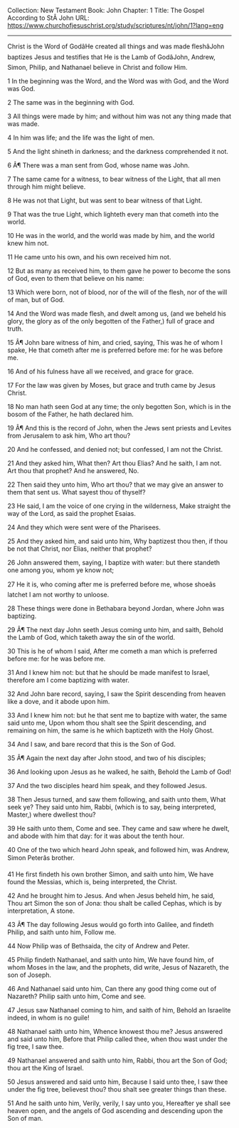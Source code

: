 Collection: New Testament
Book: John
Chapter: 1
Title: The Gospel According to StÂ John
URL: https://www.churchofjesuschrist.org/study/scriptures/nt/john/1?lang=eng

---

Christ is the Word of GodâHe created all things and was made fleshâJohn baptizes Jesus and testifies that He is the Lamb of GodâJohn, Andrew, Simon, Philip, and Nathanael believe in Christ and follow Him.

1 In the beginning was the Word, and the Word was with God, and the Word was God.

2 The same was in the beginning with God.

3 All things were made by him; and without him was not any thing made that was made.

4 In him was life; and the life was the light of men.

5 And the light shineth in darkness; and the darkness comprehended it not.

6 Â¶ There was a man sent from God, whose name was John.

7 The same came for a witness, to bear witness of the Light, that all men through him might believe.

8 He was not that Light, but was sent to bear witness of that Light.

9 That was the true Light, which lighteth every man that cometh into the world.

10 He was in the world, and the world was made by him, and the world knew him not.

11 He came unto his own, and his own received him not.

12 But as many as received him, to them gave he power to become the sons of God, even to them that believe on his name:

13 Which were born, not of blood, nor of the will of the flesh, nor of the will of man, but of God.

14 And the Word was made flesh, and dwelt among us, (and we beheld his glory, the glory as of the only begotten of the Father,) full of grace and truth.

15 Â¶ John bare witness of him, and cried, saying, This was he of whom I spake, He that cometh after me is preferred before me: for he was before me.

16 And of his fulness have all we received, and grace for grace.

17 For the law was given by Moses, but grace and truth came by Jesus Christ.

18 No man hath seen God at any time; the only begotten Son, which is in the bosom of the Father, he hath declared him.

19 Â¶ And this is the record of John, when the Jews sent priests and Levites from Jerusalem to ask him, Who art thou?

20 And he confessed, and denied not; but confessed, I am not the Christ.

21 And they asked him, What then? Art thou Elias? And he saith, I am not. Art thou that prophet? And he answered, No.

22 Then said they unto him, Who art thou? that we may give an answer to them that sent us. What sayest thou of thyself?

23 He said, I am the voice of one crying in the wilderness, Make straight the way of the Lord, as said the prophet Esaias.

24 And they which were sent were of the Pharisees.

25 And they asked him, and said unto him, Why baptizest thou then, if thou be not that Christ, nor Elias, neither that prophet?

26 John answered them, saying, I baptize with water: but there standeth one among you, whom ye know not;

27 He it is, who coming after me is preferred before me, whose shoeâs latchet I am not worthy to unloose.

28 These things were done in Bethabara beyond Jordan, where John was baptizing.

29 Â¶ The next day John seeth Jesus coming unto him, and saith, Behold the Lamb of God, which taketh away the sin of the world.

30 This is he of whom I said, After me cometh a man which is preferred before me: for he was before me.

31 And I knew him not: but that he should be made manifest to Israel, therefore am I come baptizing with water.

32 And John bare record, saying, I saw the Spirit descending from heaven like a dove, and it abode upon him.

33 And I knew him not: but he that sent me to baptize with water, the same said unto me, Upon whom thou shalt see the Spirit descending, and remaining on him, the same is he which baptizeth with the Holy Ghost.

34 And I saw, and bare record that this is the Son of God.

35 Â¶ Again the next day after John stood, and two of his disciples;

36 And looking upon Jesus as he walked, he saith, Behold the Lamb of God!

37 And the two disciples heard him speak, and they followed Jesus.

38 Then Jesus turned, and saw them following, and saith unto them, What seek ye? They said unto him, Rabbi, (which is to say, being interpreted, Master,) where dwellest thou?

39 He saith unto them, Come and see. They came and saw where he dwelt, and abode with him that day: for it was about the tenth hour.

40 One of the two which heard John speak, and followed him, was Andrew, Simon Peterâs brother.

41 He first findeth his own brother Simon, and saith unto him, We have found the Messias, which is, being interpreted, the Christ.

42 And he brought him to Jesus. And when Jesus beheld him, he said, Thou art Simon the son of Jona: thou shalt be called Cephas, which is by interpretation, A stone.

43 Â¶ The day following Jesus would go forth into Galilee, and findeth Philip, and saith unto him, Follow me.

44 Now Philip was of Bethsaida, the city of Andrew and Peter.

45 Philip findeth Nathanael, and saith unto him, We have found him, of whom Moses in the law, and the prophets, did write, Jesus of Nazareth, the son of Joseph.

46 And Nathanael said unto him, Can there any good thing come out of Nazareth? Philip saith unto him, Come and see.

47 Jesus saw Nathanael coming to him, and saith of him, Behold an Israelite indeed, in whom is no guile!

48 Nathanael saith unto him, Whence knowest thou me? Jesus answered and said unto him, Before that Philip called thee, when thou wast under the fig tree, I saw thee.

49 Nathanael answered and saith unto him, Rabbi, thou art the Son of God; thou art the King of Israel.

50 Jesus answered and said unto him, Because I said unto thee, I saw thee under the fig tree, believest thou? thou shalt see greater things than these.

51 And he saith unto him, Verily, verily, I say unto you, Hereafter ye shall see heaven open, and the angels of God ascending and descending upon the Son of man.
